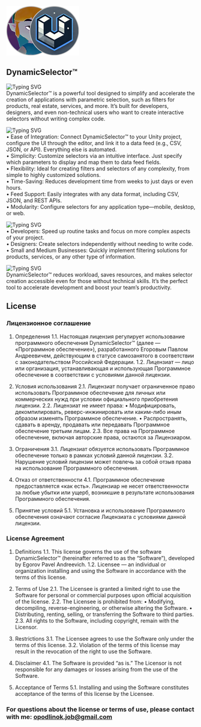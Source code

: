 ![DynamicSelector Logo](./Resources/repository-collaborators-icon.png)

## DynamicSelector™
![Typing SVG](https://readme-typing-svg.herokuapp.com?font=Work+Sans&weight=600&duration=6000&pause=80&color=F7F7F7&background=0D1117&center=false&vCenter=true&repeat=true&width=1080&height=20&lines=A+Fast+and+Easy+Way+to+Create+Parametric+Selectors)
<br>DynamicSelector™ is a powerful tool designed to simplify and accelerate the creation of applications with parametric selection, such as filters for products, real estate, services, and more. It’s built for developers, designers, and even non-technical users who want to create interactive selectors without writing complex code.

![Typing SVG](https://readme-typing-svg.herokuapp.com?font=Work+Sans&weight=600&duration=6000&pause=80&color=F7F7F7&background=0D1117&center=false&vCenter=true&repeat=true&width=1080&height=20&lines=Key+Features)
<br>• Ease of Integration: Connect DynamicSelector™ to your Unity project, configure the UI through the editor, and link it to a data feed (e.g., CSV, JSON, or API). Everything else is automated.
<br>• Simplicity: Customize selectors via an intuitive interface. Just specify which parameters to display and map them to data feed fields.
<br>• Flexibility: Ideal for creating filters and selectors of any complexity, from simple to highly customized solutions.
<br>• Time-Saving: Reduces development time from weeks to just days or even hours.
<br>• Feed Support: Easily integrates with any data format, including CSV, JSON, and REST APIs.
<br>• Modularity: Configure selectors for any application type—mobile, desktop, or web.

![Typing SVG](https://readme-typing-svg.herokuapp.com?font=Work+Sans&weight=600&duration=6000&pause=80&color=F7F7F7&background=0D1117&center=false&vCenter=true&repeat=true&width=1080&height=20&lines=Who+Is+It+For?)
<br>• Developers: Speed up routine tasks and focus on more complex aspects of your project.
<br>• Designers: Create selectors independently without needing to write code.
<br>• Small and Medium Businesses: Quickly implement filtering solutions for products, services, or any other type of information.

![Typing SVG](https://readme-typing-svg.herokuapp.com?font=Work+Sans&weight=600&duration=6000&pause=80&color=F7F7F7&background=0D1117&center=false&vCenter=true&repeat=true&width=1080&height=20&lines=Why+Choose+DynamicSelector™?)
<br>DynamicSelector™ reduces workload, saves resources, and makes selector creation accessible even for those without technical skills. It’s the perfect tool to accelerate development and boost your team’s productivity.

## License
### Лицензионное соглашение

1. Определения
1.1. Настоящая лицензия регулирует использование программного обеспечения DynamicSelector™ (далее — «Программное обеспечение»), разработанного Егоровым Павлом Андреевичем, действующим в статусе самозанятого в соответствии с законодательством Российской Федерации.
1.2. Лицензиат — лицо или организация, устанавливающая и использующая Программное обеспечение в соответствии с условиями данной лицензии.

2. Условия использования
2.1. Лицензиат получает ограниченное право использовать Программное обеспечение для личных или коммерческих нужд при условии официального приобретения лицензии.
2.2. Лицензиат не имеет права:
 • Модифицировать, декомпилировать, реверс-инжинировать или каким-либо иным образом изменять Программное обеспечение.
 • Распространять, сдавать в аренду, продавать или передавать Программное обеспечение третьим лицам.
2.3. Все права на Программное обеспечение, включая авторские права, остаются за Лицензиаром.

3. Ограничения
3.1. Лицензиат обязуется использовать Программное обеспечение только в рамках условий данной лицензии.
3.2. Нарушение условий лицензии может повлечь за собой отзыв права на использование Программного обеспечения.

4. Отказ от ответственности
4.1. Программное обеспечение предоставляется «как есть». Лицензиар не несет ответственности за любые убытки или ущерб, возникшие в результате использования Программного обеспечения.

5. Принятие условий
5.1. Установка и использование Программного обеспечения означают согласие Лицензиата с условиями данной лицензии.

### License Agreement

1. Definitions
1.1. This license governs the use of the software DynamicSelector™ (hereinafter referred to as the “Software”), developed by Egorov Pavel Andreevich.
1.2. Licensee — an individual or organization installing and using the Software in accordance with the terms of this license.

2. Terms of Use
2.1. The Licensee is granted a limited right to use the Software for personal or commercial purposes upon official acquisition of the license.
2.2. The Licensee is prohibited from:
 • Modifying, decompiling, reverse-engineering, or otherwise altering the Software.
 • Distributing, renting, selling, or transferring the Software to third parties.
2.3. All rights to the Software, including copyright, remain with the Licensor.

3. Restrictions
3.1. The Licensee agrees to use the Software only under the terms of this license.
3.2. Violation of the terms of this license may result in the revocation of the right to use the Software.

4. Disclaimer
4.1. The Software is provided “as is.” The Licensor is not responsible for any damages or losses arising from the use of the Software.

5. Acceptance of Terms
5.1. Installing and using the Software constitutes acceptance of the terms of this license by the Licensee.

### For questions about the license or terms of use, please contact with me: opodlinok.job@gmail.com
